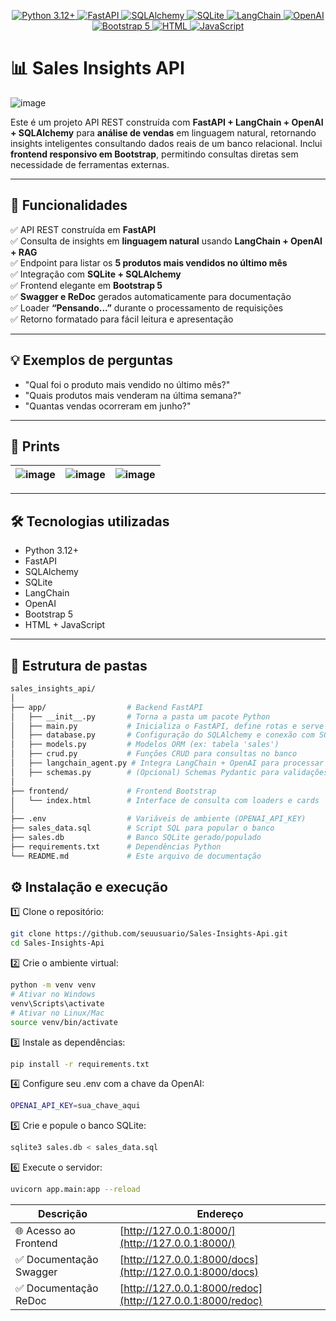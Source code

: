 <p align="center">
  <!-- Python 3.12+ -->
  <a href="https://www.python.org/">
    <img src="https://img.shields.io/badge/Python-3776AB?style=for-the-badge&logo=python&logoColor=white" alt="Python 3.12+" />
  </a>

  <!-- FastAPI -->
  <a href="https://fastapi.tiangolo.com/">
    <img src="https://img.shields.io/badge/FastAPI-009688?style=for-the-badge&logo=fastapi&logoColor=white" alt="FastAPI" />
  </a>

  <!-- SQLAlchemy -->
  <a href="https://www.sqlalchemy.org/">
    <img src="https://img.shields.io/badge/SQLAlchemy-FF4136?style=for-the-badge&logo=sqlalchemy&logoColor=white" alt="SQLAlchemy" />
  </a>

  <!-- SQLite -->
  <a href="https://www.sqlite.org/">
    <img src="https://img.shields.io/badge/SQLite-003B57?style=for-the-badge&logo=sqlite&logoColor=white" alt="SQLite" />
  </a>

  <!-- LangChain -->
  <a href="https://docs.langchain.com/docs/">
    <img src="https://img.shields.io/badge/LangChain-8B4513?style=for-the-badge&logo=python&logoColor=white" alt="LangChain" />
  </a>

  <!-- OpenAI -->
  <a href="https://platform.openai.com/">
    <img src="https://img.shields.io/badge/OpenAI-6A0DAD?style=for-the-badge&logo=openai&logoColor=white" alt="OpenAI" />
  </a>

  <!-- Bootstrap 5 -->
  <a href="https://getbootstrap.com/">
    <img src="https://img.shields.io/badge/Bootstrap-563D7C?style=for-the-badge&logo=bootstrap&logoColor=white" alt="Bootstrap 5" />
  </a>

  <!-- HTML + JavaScript -->
  <a href="https://developer.mozilla.org/en-US/docs/Web/Guide/HTML/HTML5">
    <img src="https://img.shields.io/badge/HTML-E34F26?style=for-the-badge&logo=html5&logoColor=white" alt="HTML" />
  </a>
  <a href="https://developer.mozilla.org/en-US/docs/Web/JavaScript">
    <img src="https://img.shields.io/badge/JavaScript-F7DF1E?style=for-the-badge&logo=javascript&logoColor=black" alt="JavaScript" />
  </a>
</p>

# 📊 Sales Insights API

![image](https://github.com/user-attachments/assets/6d60b318-ae77-4bfb-8991-db27df419be1)


Este é um projeto API REST construída com **FastAPI + LangChain + OpenAI + SQLAlchemy** para **análise de vendas** em linguagem natural, retornando insights inteligentes consultando dados reais de um banco relacional. Inclui **frontend responsivo em Bootstrap**, permitindo consultas diretas sem necessidade de ferramentas externas.

---

## 🚀 Funcionalidades

✅ API REST construída em **FastAPI**  
✅ Consulta de insights em **linguagem natural** usando **LangChain + OpenAI + RAG**  
✅ Endpoint para listar os **5 produtos mais vendidos no último mês**  
✅ Integração com **SQLite + SQLAlchemy**  
✅ Frontend elegante em **Bootstrap 5**  
✅ **Swagger e ReDoc** gerados automaticamente para documentação  
✅ Loader **“Pensando...”** durante o processamento de requisições  
✅ Retorno formatado para fácil leitura e apresentação

---

## 💡 Exemplos de perguntas

- "Qual foi o produto mais vendido no último mês?"
- "Quais produtos mais venderam na última semana?"
- "Quantas vendas ocorreram em junho?"

---

## 📸 Prints

| ![image](https://github.com/user-attachments/assets/79a2b2bf-abce-459b-9637-91f737d08b49) | ![image](https://github.com/user-attachments/assets/27385b06-982f-48b4-8f4e-7ae2e5971f1a) | ![image](https://github.com/user-attachments/assets/78e85b5f-6504-401c-a9fb-11fcd165e1ab) |
|---|---|---|

---

## 🛠️ Tecnologias utilizadas

- Python 3.12+
- FastAPI
- SQLAlchemy
- SQLite
- LangChain
- OpenAI
- Bootstrap 5
- HTML + JavaScript

---

## 📂 Estrutura de pastas

```bash
sales_insights_api/
│
├── app/                  # Backend FastAPI
│   ├── __init__.py       # Torna a pasta um pacote Python
│   ├── main.py           # Inicializa o FastAPI, define rotas e serve frontend
│   ├── database.py       # Configuração do SQLAlchemy e conexão com SQLite
│   ├── models.py         # Modelos ORM (ex: tabela 'sales')
│   ├── crud.py           # Funções CRUD para consultas no banco
│   ├── langchain_agent.py # Integra LangChain + OpenAI para processar perguntas
│   ├── schemas.py        # (Opcional) Schemas Pydantic para validações
│
├── frontend/             # Frontend Bootstrap
│   └── index.html        # Interface de consulta com loaders e cards
│
├── .env                  # Variáveis de ambiente (OPENAI_API_KEY)
├── sales_data.sql        # Script SQL para popular o banco
├── sales.db              # Banco SQLite gerado/populado
├── requirements.txt      # Dependências Python
└── README.md             # Este arquivo de documentação
```

## ⚙️ Instalação e execução
1️⃣ Clone o repositório:
```bash
git clone https://github.com/seuusuario/Sales-Insights-Api.git
cd Sales-Insights-Api
```

2️⃣ Crie o ambiente virtual:
```bash
python -m venv venv
# Ativar no Windows
venv\Scripts\activate
# Ativar no Linux/Mac
source venv/bin/activate
```

3️⃣ Instale as dependências:
```bash
pip install -r requirements.txt
```

4️⃣ Configure seu .env com a chave da OpenAI:
```bash
OPENAI_API_KEY=sua_chave_aqui
```

5️⃣ Crie e popule o banco SQLite:
```bash
sqlite3 sales.db < sales_data.sql
```

6️⃣ Execute o servidor:
```bash
uvicorn app.main:app --reload
```

| **Descrição**                     | **Endereço**                                     |
|----------------------------------|--------------------------------------------------|
| 🌐 Acesso ao Frontend           | [http://127.0.0.1:8000/](http://127.0.0.1:8000/)       |
| ✅ Documentação Swagger           | [http://127.0.0.1:8000/docs](http://127.0.0.1:8000/docs)          |
| ✅ Documentação ReDoc             | [http://127.0.0.1:8000/redoc](http://127.0.0.1:8000/redoc)        |
